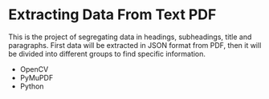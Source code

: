 # Extracting Data From Text PDF
This is the project of segregating data in headings, subheadings, title and paragraphs. First data will be extracted in JSON format from PDF, then it will be divided into different groups to find specific information.
- OpenCV
- PyMuPDF
- Python

